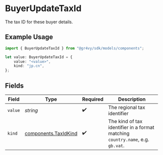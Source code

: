 # BuyerUpdateTaxId

The tax ID for these buyer details.

## Example Usage

```typescript
import { BuyerUpdateTaxId } from "@gr4vy/sdk/models/components";

let value: BuyerUpdateTaxId = {
    value: "<value>",
    kind: "jp.cn",
};
```

## Fields

| Field                                                                          | Type                                                                           | Required                                                                       | Description                                                                    |
| ------------------------------------------------------------------------------ | ------------------------------------------------------------------------------ | ------------------------------------------------------------------------------ | ------------------------------------------------------------------------------ |
| `value`                                                                        | *string*                                                                       | :heavy_check_mark:                                                             | The regional tax identifier                                                    |
| `kind`                                                                         | [components.TaxIdKind](../../models/components/taxidkind.md)                   | :heavy_check_mark:                                                             | The kind of tax identifier in a format matching `country.name`, e.g. `gb.vat`. |